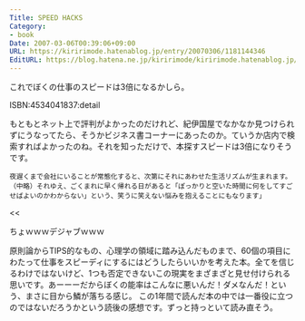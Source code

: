 ```yaml
---
Title: SPEED HACKS
Category:
- book
Date: 2007-03-06T00:39:06+09:00
URL: https://kiririmode.hatenablog.jp/entry/20070306/1181144346
EditURL: https://blog.hatena.ne.jp/kiririmode/kiririmode.hatenablog.jp/atom/entry/8454420450078217535
---
```


これでぼくの仕事のスピードは3倍になるかしら。

ISBN:4534041837:detail

もともとネット上で評判がよかったのだけれど、紀伊国屋でなかなか見つけられずにうなってたら、そうかビジネス書コーナーにあったのか。ていうか店内で検索すればよかったのね。それを知っただけで、本探すスピードは3倍になりそうです。

>>
    夜遅くまで会社にいることが常態化すると、次第にそれにあわせた生活リズムが生まれます。（中略）それゆえ、ごくまれに早く帰れる日があると「ぽっかりと空いた時間に何をしてすごせばよいのかわからない」という、笑うに笑えない悩みを抱えることにもなります」
<<

ちょｗｗｗデジャブｗｗｗ


原則論からTIPS的なもの、心理学の領域に踏み込んだものまで、60個の項目にわたって仕事をスピーディにするにはどうしたらいいかを考えた本。全てを信じるわけではないけど、1つも否定できないこの現実をまざまざと見せ付けられる思いです。あーーーだからぼくの能率はこんなに悪いんだ！ダメなんだ！という、まさに目から鱗が落ちる感じ。
この1年間で読んだ本の中では一番役に立つのではないだろうかという読後の感想です。ずっと持っといて読み直そう。 
